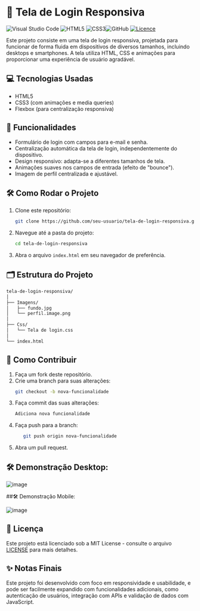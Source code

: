 # 🌟 Tela de Login Responsiva
![Visual Studio Code](https://img.shields.io/badge/Visual%20Studio%20Code-0078d7.svg?style=for-the-badge&logo=visual-studio-code&logoColor=white)  ![HTML5](https://img.shields.io/badge/html5-%23E34F26.svg?style=for-the-badge&logo=html5&logoColor=white)  ![CSS3](https://img.shields.io/badge/css3-%231572B6.svg?style=for-the-badge&logo=css3&logoColor=white)![GitHub](https://img.shields.io/badge/github-%23121011.svg?style=for-the-badge&logo=github&logoColor=white)
[![Licence](https://img.shields.io/github/license/Ileriayo/markdown-badges?style=for-the-badge)](./LICENSE)

Este projeto consiste em uma tela de login responsiva, projetada para funcionar de forma fluida em dispositivos de diversos tamanhos, incluindo desktops e smartphones. A tela utiliza HTML, CSS e animações para proporcionar uma experiência de usuário agradável.

## 💻 Tecnologias Usadas
- HTML5
- CSS3 (com animações e media queries)
- Flexbox (para centralização responsiva)

## 🚀 Funcionalidades
- Formulário de login com campos para e-mail e senha.
- Centralização automática da tela de login, independentemente do dispositivo.
- Design responsivo: adapta-se a diferentes tamanhos de tela.
- Animações suaves nos campos de entrada (efeito de "bounce").
- Imagem de perfil centralizada e ajustável.

## 🛠 Como Rodar o Projeto

1. Clone este repositório:
   ```bash
   git clone https://github.com/seu-usuario/tela-de-login-responsiva.git
    ```
2. Navegue até a pasta do projeto:

   ```bash
   cd tela-de-login-responsiva
   ```
 3. Abra o arquivo `index.html` em seu navegador de preferência.

##  🗂 Estrutura do Projeto
```bash
tela-de-login-responsiva/
│
├── Imagens/
│   ├── fundo.jpg
│   └── perfil.image.png
│
├── Css/
│   └── Tela de login.css
│
└── index.html
```

## 🤝 Como Contribuir
1. Faça um fork deste repositório.
2. Crie uma branch para suas alterações:
   ```bash
   git checkout -b nova-funcionalidade
    ```
3. Faça commit das suas alterações:
    ```bash
    Adiciona nova funcionalidade
    ```
4. Faça push para a branch:
     ```bash
        git push origin nova-funcionalidade
    ```
5. Abra um pull request.

## 🛠 Demonstração Desktop:
![image](https://github.com/user-attachments/assets/bd048569-7968-4e4b-a15a-a2eadf9fdcd4)

##🛠 Demonstração Mobile:

![image](https://github.com/user-attachments/assets/406bd0c9-1cbb-4718-b9a6-a9edc779284e)


## 📜 Licença
Este projeto está licenciado sob a MIT License - consulte o arquivo [LICENSE](./LICENSE) para mais detalhes.

## ✨ Notas Finais
Este projeto foi desenvolvido com foco em responsividade e usabilidade, e pode ser facilmente expandido com funcionalidades adicionais, como autenticação de usuários, integração com APIs e validação de dados com JavaScript.



    
